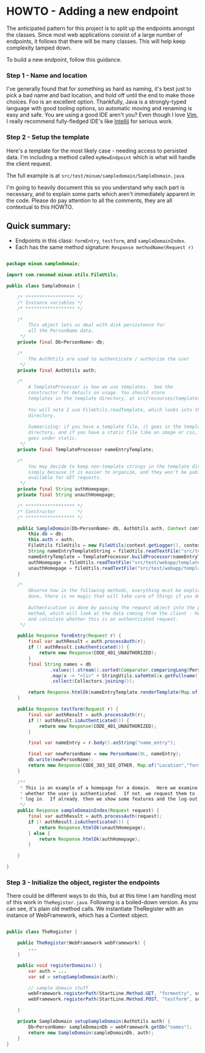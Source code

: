 HOWTO - Adding a new endpoint
=============================

The anticipated pattern for this project is to split up the endpoints amongst the
classes.  Since most web applications consist of a large number of endpoints, it
follows that there will be many classes.  This will help keep complexity tamped
down.

To build a new endpoint, follow this guidance.

### Step 1 - Name and location

I've generally found that for something as hard as naming, it's best just to 
pick a bad name and bad location, and hold off until the end to make those 
choices.  Foo is an excellent option.  Thankfully, Java is a 
strongly-typed language with good tooling options, so automatic moving and renaming is 
easy and safe.  You are using a good IDE aren't you? Even though I love 
[Vim](https://www.vim.org/), I really recommend fully-fledged IDE's like [Intellij](https://www.jetbrains.com/idea/) for 
serious work. 

### Step 2 - Setup the template

Here's a template for the most likely case - needing access to persisted data. I'm
including a method called `myNewEndpoint` which is what will handle the client request.

The full example is at `src/test/minum/sampledomain/SampleDomain.java`

I'm going to heavily document this so you understand why each part is necessary, and
to explain some parts which aren't immediately apparent in the code. Please do pay
attention to all the comments, they are all contextual to this HOWTO.

Quick summary:
--------------

* Endpoints in this class: `formEntry`, `testform`, and `sampleDomainIndex`.
* Each has the same method signature: `Response methodName(Request r)`

```java

package minum.sampledomain;

import com.renomad.minum.utils.FileUtils;

public class SampleDomain {

    /* ****************** */
    /* Instance variables */
    /* ****************** */

    /*
        This object lets us deal with disk persistence for
        all the PersonName data. 
     */
    private final Db<PersonName> db;

    /*
        The AuthUtils are used to authenticate / authorize the user
     */
    private final AuthUtils auth;

    /*
        A TemplateProcessor is how we use templates.  See the
        constructor for details on usage. You should store
        templates in the template directory, at src/resources/templates
        
        You will note I use FileUtils.readTemplate, which looks into that
        directory.
        
        Summarizing: if you have a template file, it goes in the template
        directory, and if you have a static file like an image or css, that
        goes under static.
     */
    private final TemplateProcessor nameEntryTemplate;

    /*
        You may decide to keep non-template strings in the template directory,
        simply because it is easier to organize, and they won't be publicly 
        available for GET requests.
     */
    private final String authHomepage;
    private final String unauthHomepage;

    /* ****************** */
    /* Constructor        */
    /* ****************** */

    public SampleDomain(Db<PersonName> db, AuthUtils auth, Context context) {
        this.db = db;
        this.auth = auth;
        FileUtils fileUtils = new FileUtils(context.getLogger(), context.getConstants());
        String nameEntryTemplateString = fileUtils.readTextFile("src/test/webapp/templates/sampledomain/name_entry.html");
        nameEntryTemplate = TemplateProcessor.buildProcessor(nameEntryTemplateString);
        authHomepage = fileUtils.readTextFile("src/test/webapp/templates/sampledomain/auth_homepage.html");
        unauthHomepage = fileUtils.readTextFile("src/test/webapp/templates/sampledomain/unauth_homepage.html");
    }

    /*
        Observe how in the following methods, everything must be explicitly
        done, there is no magic that will take care of things if you don't.    
        
        Authentication is done by passing the request object into the processAuth
        method, which will look at the data coming from the client - headers, mainly - 
        and calculate whether this is an authenticated request.
     */

    public Response formEntry(Request r) {
        final var authResult = auth.processAuth(r);
        if (! authResult.isAuthenticated()) {
            return new Response(CODE_401_UNAUTHORIZED);
        }
        final String names = db
                .values().stream().sorted(Comparator.comparingLong(PersonName::getIndex))
                .map(x -> "<li>" + StringUtils.safeHtml(x.getFullname()) + "</li>\n")
                .collect(Collectors.joining());

        return Response.htmlOk(nameEntryTemplate.renderTemplate(Map.of("names", names)));
    }

    public Response testform(Request r) {
        final var authResult = auth.processAuth(r);
        if (! authResult.isAuthenticated()) {
            return new Response(CODE_401_UNAUTHORIZED);
        }

        final var nameEntry = r.body().asString("name_entry");

        final var newPersonName = new PersonName(0L, nameEntry);
        db.write(newPersonName);
        return new Response(CODE_303_SEE_OTHER, Map.of("Location","formentry"));
    }

    /**
     * This is an example of a homepage for a domain.  Here we examine
     * whether the user is authenticated.  If not, we request them to
     * log in.  If already, then we show some features and the log-out link.
     */
    public Response sampleDomainIndex(Request request) {
        final var authResult = auth.processAuth(request);
        if (! authResult.isAuthenticated()) {
            return Response.htmlOk(unauthHomepage);
        } else {
            return Response.htmlOk(authHomepage);
        }

    }

}


```


### Step 3 - Initialize the object, register the endpoints

There could be different ways to do this, but at this time I am handling most
of this work in `TheRegister.java`.  Following is a boiled-down version.  As
you can see, it's plain old method calls.  We instantiate TheRegister with an
instance of WebFramework, which has a Context object.

```java

public class TheRegister {

    public TheRegister(WebFramework webFramework) {
        ...
    }

    public void registerDomains() {
        var auth = ...
        var sd = setupSampleDomain(auth);

        // sample domain stuff
        webFramework.registerPath(StartLine.Method.GET, "formentry", sd::formEntry);
        webFramework.registerPath(StartLine.Method.POST, "testform", sd::testform);

    }

    private SampleDomain setupSampleDomain(AuthUtils auth) {
        Db<PersonName> sampleDomainDb = webFramework.getDb("names");
        return new SampleDomain(sampleDomainDb, auth);
    }
}


```